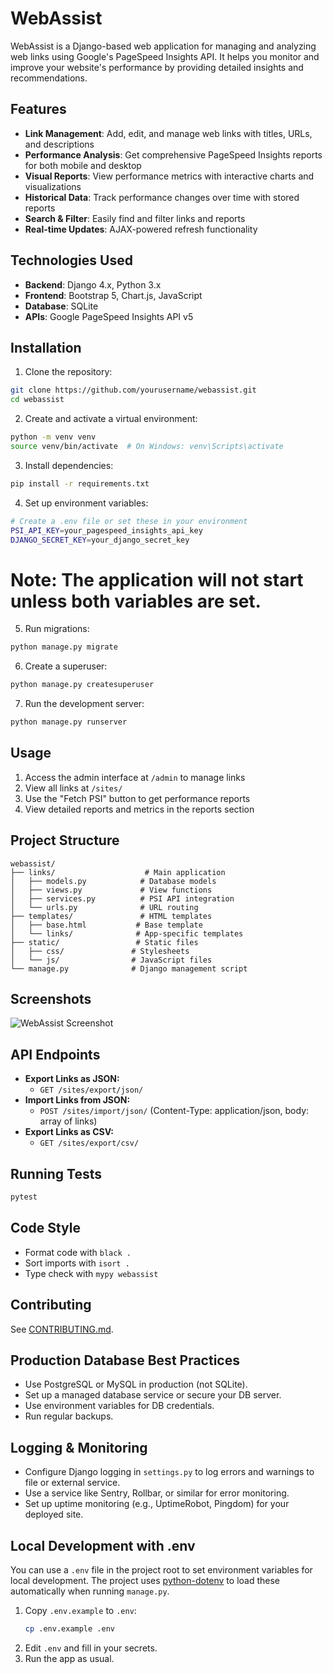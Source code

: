 # WebAssist

WebAssist is a Django-based web application for managing and analyzing web links using Google's PageSpeed Insights API. It helps you monitor and improve your website's performance by providing detailed insights and recommendations.

## Features

- **Link Management**: Add, edit, and manage web links with titles, URLs, and descriptions
- **Performance Analysis**: Get comprehensive PageSpeed Insights reports for both mobile and desktop
- **Visual Reports**: View performance metrics with interactive charts and visualizations
- **Historical Data**: Track performance changes over time with stored reports
- **Search & Filter**: Easily find and filter links and reports
- **Real-time Updates**: AJAX-powered refresh functionality

## Technologies Used

- **Backend**: Django 4.x, Python 3.x
- **Frontend**: Bootstrap 5, Chart.js, JavaScript
- **Database**: SQLite
- **APIs**: Google PageSpeed Insights API v5

## Installation

1. Clone the repository:
```bash
git clone https://github.com/yourusername/webassist.git
cd webassist
```

2. Create and activate a virtual environment:
```bash
python -m venv venv
source venv/bin/activate  # On Windows: venv\Scripts\activate
```

3. Install dependencies:
```bash
pip install -r requirements.txt
```

4. Set up environment variables:
```bash
# Create a .env file or set these in your environment
PSI_API_KEY=your_pagespeed_insights_api_key
DJANGO_SECRET_KEY=your_django_secret_key
```

# Note: The application will not start unless both variables are set.

5. Run migrations:
```bash
python manage.py migrate
```

6. Create a superuser:
```bash
python manage.py createsuperuser
```

7. Run the development server:
```bash
python manage.py runserver
```

## Usage

1. Access the admin interface at `/admin` to manage links
2. View all links at `/sites/`
3. Use the "Fetch PSI" button to get performance reports
4. View detailed reports and metrics in the reports section

## Project Structure

```
webassist/
├── links/                    # Main application
│   ├── models.py            # Database models
│   ├── views.py             # View functions
│   ├── services.py          # PSI API integration
│   └── urls.py              # URL routing
├── templates/               # HTML templates
│   ├── base.html           # Base template
│   └── links/              # App-specific templates
├── static/                 # Static files
│   ├── css/               # Stylesheets
│   └── js/                # JavaScript files
└── manage.py              # Django management script
```

## Screenshots

![WebAssist Screenshot](docs/screenshot.png)

## API Endpoints

- **Export Links as JSON:**
  - `GET /sites/export/json/`
- **Import Links from JSON:**
  - `POST /sites/import/json/` (Content-Type: application/json, body: array of links)
- **Export Links as CSV:**
  - `GET /sites/export/csv/`

## Running Tests

```bash
pytest
```

## Code Style

- Format code with `black .`
- Sort imports with `isort .`
- Type check with `mypy webassist`

## Contributing

See [CONTRIBUTING.md](../CONTRIBUTING.md).

## Production Database Best Practices

- Use PostgreSQL or MySQL in production (not SQLite).
- Set up a managed database service or secure your DB server.
- Use environment variables for DB credentials.
- Run regular backups.

## Logging & Monitoring

- Configure Django logging in `settings.py` to log errors and warnings to file or external service.
- Use a service like Sentry, Rollbar, or similar for error monitoring.
- Set up uptime monitoring (e.g., UptimeRobot, Pingdom) for your deployed site.

## Local Development with .env

You can use a `.env` file in the project root to set environment variables for local development. The project uses [python-dotenv](https://pypi.org/project/python-dotenv/) to load these automatically when running `manage.py`.

1. Copy `.env.example` to `.env`:
   ```bash
   cp .env.example .env
   ```
2. Edit `.env` and fill in your secrets.
3. Run the app as usual. 